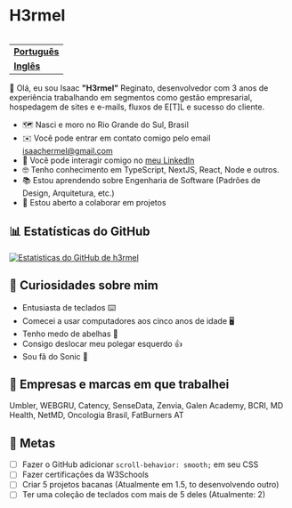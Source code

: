 <h1 align="left">H3rmel</h1>

<table align="right">
  <tr>
    <td>
      <strong>
        <a href="README.md">Português</a>
      </strong>
    </td>
  </tr>
  <tr>
    <td>
      <strong>
        <a href="README-EN.md">Inglês</a>
      </strong>
    </td>
  </tr>
</table>

👋 Olá, eu sou Isaac **"H3rmel"** Reginato, desenvolvedor com 3 anos de experiência trabalhando em segmentos como gestão empresarial, hospedagem de sites e e-mails, fluxos de E[T]L e sucesso do cliente.

- 🗺️ Nasci e moro no Rio Grande do Sul, Brasil
- ✉️ Você pode entrar em contato comigo pelo email [isaachermel@gmail.com](isaachermel@gmail.com)
- 💼 Você pode interagir comigo no [meu LinkedIn](https://www.linkedin.com/in/isaachermel/)
- 🤓 Tenho conhecimento em TypeScript, NextJS, React, Node e outros.
- 📚 Estou aprendendo sobre Engenharia de Software (Padrões de Design, Arquitetura, etc.)
- 🤝 Estou aberto a colaborar em projetos
<!-- ☕ Você quer [me patrocinar]() ou [me pagar um café]() pelos meus projetos? -->

## 📊 Estatísticas do GitHub

[![Estatísticas do GitHub de h3rmel](https://github-readme-stats.vercel.app/api?username=h3rmel&show_icons=true&theme=dracula&counnt_private=true)](https://github.com/h3rmel)

## 🥸 Curiosidades sobre mim

- Entusiasta de teclados ⌨️
- Comecei a usar computadores aos cinco anos de idade 🖥️
- Tenho medo de abelhas 🐝
- Consigo deslocar meu polegar esquerdo 👍
- Sou fã do Sonic 🦔

## 💼 Empresas e marcas em que trabalhei

Umbler, WEBGRU, Catency, SenseData, Zenvia, Galen Academy, BCRI, MD Health, NetMD, Oncologia Brasil, FatBurners AT

## 🎯 Metas

- [ ] Fazer o GitHub adicionar `scroll-behavior: smooth;` em seu CSS
- [ ] Fazer certificações da W3Schools
- [ ] Criar 5 projetos bacanas (Atualmente em 1.5, to desenvolvendo outro)
- [ ] Ter uma coleção de teclados com mais de 5 deles (Atualmente: 2)

